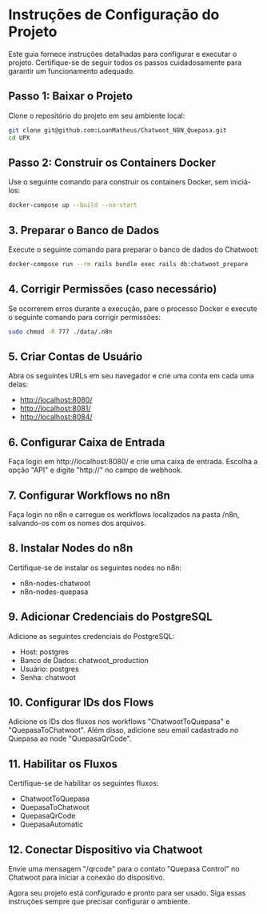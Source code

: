 # Instruções de Configuração do Projeto

Este guia fornece instruções detalhadas para configurar e executar o projeto. Certifique-se de seguir todos os passos cuidadosamente para garantir um funcionamento adequado.


## Passo 1: Baixar o Projeto

Clone o repositório do projeto em seu ambiente local:

```bash
git clone git@github.com:LoanMatheus/Chatwoot_N8N_Quepasa.git
cd UPX
```

## Passo 2: Construir os Containers Docker

Use o seguinte comando para construir os containers Docker, sem iniciá-los:

```bash
docker-compose up --build --no-start
```

## 3. Preparar o Banco de Dados
Execute o seguinte comando para preparar o banco de dados do Chatwoot:

```bash
docker-compose run --rm rails bundle exec rails db:chatwoot_prepare
```
## 4. Corrigir Permissões (caso necessário)
Se ocorrerem erros durante a execução, pare o processo Docker e execute o seguinte comando para corrigir permissões:

```bash
sudo chmod -R 777 ./data/.n8n
```

## 5. Criar Contas de Usuário
Abra os seguintes URLs em seu navegador e crie uma conta em cada uma delas:

- [http://localhost:8080/](http://localhost:8080/)
- [http://localhost:8081/](http://localhost:8081/)
- [http://localhost:8084/](http://localhost:8084/)

## 6. Configurar Caixa de Entrada
Faça login em http://localhost:8080/ e crie uma caixa de entrada. Escolha a opção "API" e digite "http://" no campo de webhook.

## 7. Configurar Workflows no n8n
Faça login no n8n e carregue os workflows localizados na pasta /n8n, salvando-os com os nomes dos arquivos.

## 8. Instalar Nodes do n8n
Certifique-se de instalar os seguintes nodes no n8n:

- n8n-nodes-chatwoot
- n8n-nodes-quepasa

## 9. Adicionar Credenciais do PostgreSQL
Adicione as seguintes credenciais do PostgreSQL:

- Host: postgres
- Banco de Dados: chatwoot_production
- Usuário: postgres
- Senha: chatwoot

## 10. Configurar IDs dos Flows
Adicione os IDs dos fluxos nos workflows "ChatwootToQuepasa" e "QuepasaToChatwoot". Além disso, adicione seu email cadastrado no Quepasa ao node "QuepasaQrCode".

## 11. Habilitar os Fluxos
Certifique-se de habilitar os seguintes fluxos:

- ChatwootToQuepasa
- QuepasaToChatwoot
- QuepasaQrCode
- QuepasaAutomatic

## 12. Conectar Dispositivo via Chatwoot
Envie uma mensagem "/qrcode" para o contato "Quepasa Control" no Chatwoot para iniciar a conexão do dispositivo.

Agora seu projeto está configurado e pronto para ser usado. Siga essas instruções sempre que precisar configurar o ambiente.
